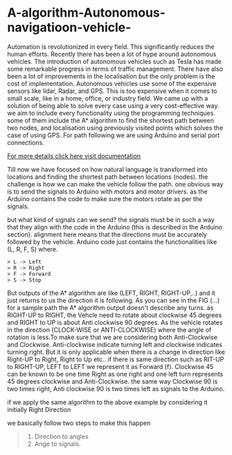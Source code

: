 # A-algorithm-Autonomous-navigatioon-vehicle-
Automation is revolutionized in every field. This significantly reduces the human efforts. Recently there has been a lot of hype around autonomous vehicles. The introduction of autonomous vehicles such as Tesla has made some remarkable progress in terms of traffic management. There have also been a lot of improvements in the localisation but the only problem is the cost of implementation. Autonomous vehicles use some of the expensive sensors like lidar, Radar, and GPS. This is too expensive when it comes to small scale, like in a home, office, or industry field. We came up with a solution of being able to solve every case using a very cost-effective way. we aim to include every functionality using the programming techniques. some of them include the A* algorithm to find the shortest path between two nodes, and localisation using previously visited points which solves the case of using  GPS. For path following we are using Arduino and serial port connections.


[For more details click here visit documentation ](https://drive.google.com/file/d/12j-7yQPndvI09vNL99VdVxRqCRZR_NQ-/view?usp=drive_link)


  Till now we have focused on how natural language is transformed into locations and finding the shortest path between locations (nodes). the challenge is how we can make the vehicle follow the path. one obvious way is to send the signals to Arduino with motors and motor drivers. as the Arduino contains the code to make sure the motors rotate as per the signals.

but what kind of signals can we send? the signals must be in such a way that they align with the code in the Arduino (this is described in the Arduino section). alignment here means that the directions must be accurately followed by the vehicle. Arduino code just contains the functionalities like (L, R, F, S) where.
    
    > L -> Left
    > R -> Right
    > F -> Forward
    > S -> Stop

  But outputs of the A* algorithm are like (LEFT, RIGHT, RIGHT-UP,..) and it just returns to us the direction it is following. As you can see in the FIG (...) for a sample path the A* algorithm output doesn't describe any turns. as RIGHT-UP to RIGHT, the Vehcle need to rotate about clockwise 45 degrees and RIGHT to UP is about Anti clockwise 90 degrees. As the vehicle rotates in the direction (CLOCK-WISE or ANTI-CLOCKWISE) where the angle of rotation is less.To make sure that we are considering both Anti-Clockwise and Clockwise. Anti-clockwise indicate turning left and clockwise indicates turning right. But it is only applicable when there is a change in direction like Right-UP to Right, Right to Up etc.. if there is same direction such as RIT-UP to RIGHT-UP, LEFT to LEFT we represent it as Forward (f). Clockwise 45 can be known to be one time Right as one right and one left turn represents 45 degrees clockwise and Anti-Clockwise. the same way Clockwise 90 is two times right, Anti clockwise 90 is two times left as signals to the Arduino. 
  
if we apply the same algorithm to the above example by considering it initially Right Direction

we basically follow two steps to make this happen
> 1. Direction to angles
> 2. Ange to signals.
